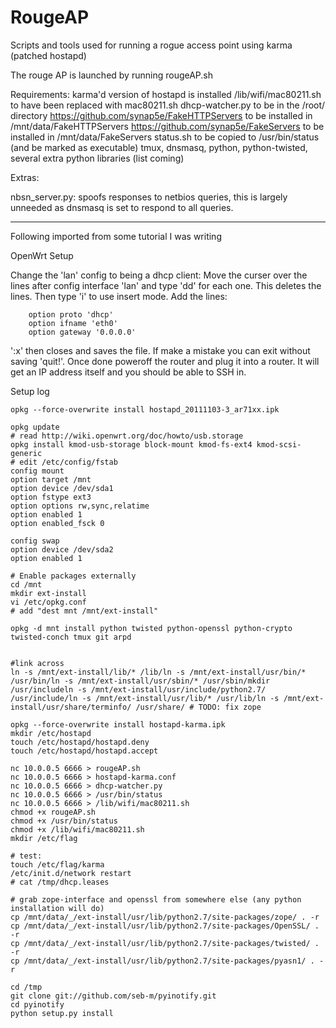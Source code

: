 RougeAP
===========

Scripts and tools used for running a rogue access point using karma (patched hostapd)

The rouge AP is launched by running rougeAP.sh

Requirements:
karma'd version of hostapd is installed
/lib/wifi/mac80211.sh to have been replaced with mac80211.sh
dhcp-watcher.py to be in the /root/ directory
https://github.com/synap5e/FakeHTTPServers to be installed in /mnt/data/FakeHTTPServers
https://github.com/synap5e/FakeServers to be installed in /mnt/data/FakeServers
status.sh to be copied to /usr/bin/status (and be marked as executable)
tmux, dnsmasq, python, python-twisted, several extra python libraries (list coming)

Extras:

nbsn_server.py:		spoofs responses to netbios queries, this is largely unneeded as dnsmasq is set to respond to all queries.


---
Following imported from some tutorial I was writing

OpenWrt Setup

Change the 'lan' config to being a dhcp client:
Move the curser over the lines after config interface 'lan' and type 'dd' for each one. This deletes the lines. Then type 'i' to use insert mode. Add the lines:

        option proto 'dhcp'
        option ifname 'eth0'
        option gateway '0.0.0.0'
'<esc>:x<enter>' then closes and saves the file. If make a mistake you can exit without saving '<esc>quit!<enter>'. Once done poweroff the router and plug it into a router. It will get an IP address itself and you should be able to SSH in.


Setup log
```
opkg --force-overwrite install hostapd_20111103-3_ar71xx.ipk

opkg update
# read http://wiki.openwrt.org/doc/howto/usb.storage
opkg install kmod-usb-storage block-mount kmod-fs-ext4 kmod-scsi-generic
# edit /etc/config/fstab
config mount
option target /mnt
option device /dev/sda1
option fstype ext3
option options rw,sync,relatime
option enabled 1
option enabled_fsck 0

config swap
option device /dev/sda2
option enabled 1

# Enable packages externally
cd /mnt
mkdir ext-install
vi /etc/opkg.conf
# add "dest mnt /mnt/ext-install"

opkg -d mnt install python twisted python-openssl python-crypto twisted-conch tmux git arpd


#link across
ln -s /mnt/ext-install/lib/* /lib/ln -s /mnt/ext-install/usr/bin/* /usr/bin/ln -s /mnt/ext-install/usr/sbin/* /usr/sbin/mkdir /usr/includeln -s /mnt/ext-install/usr/include/python2.7/ /usr/include/ln -s /mnt/ext-install/usr/lib/* /usr/lib/ln -s /mnt/ext-install/usr/share/terminfo/ /usr/share/ # TODO: fix zope

opkg --force-overwrite install hostapd-karma.ipk
mkdir /etc/hostapd
touch /etc/hostapd/hostapd.deny
touch /etc/hostapd/hostapd.accept

nc 10.0.0.5 6666 > rougeAP.sh
nc 10.0.0.5 6666 > hostapd-karma.conf
nc 10.0.0.5 6666 > dhcp-watcher.py
nc 10.0.0.5 6666 > /usr/bin/status
nc 10.0.0.5 6666 > /lib/wifi/mac80211.sh
chmod +x rougeAP.sh
chmod +x /usr/bin/status
chmod +x /lib/wifi/mac80211.sh
mkdir /etc/flag

# test:
touch /etc/flag/karma
/etc/init.d/network restart
# cat /tmp/dhcp.leases

# grab zope-interface and openssl from somewhere else (any python installation will do)
cp /mnt/data/_/ext-install/usr/lib/python2.7/site-packages/zope/ . -r
cp /mnt/data/_/ext-install/usr/lib/python2.7/site-packages/OpenSSL/ . -r
cp /mnt/data/_/ext-install/usr/lib/python2.7/site-packages/twisted/ . -r
cp /mnt/data/_/ext-install/usr/lib/python2.7/site-packages/pyasn1/ . -r

cd /tmp
git clone git://github.com/seb-m/pyinotify.git
cd pyinotify
python setup.py install
```
